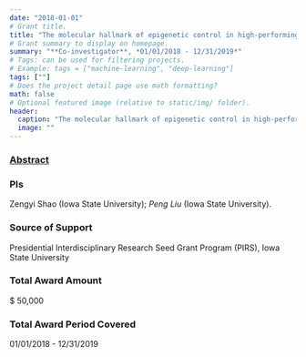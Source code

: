 ```yaml
---
date: "2018-01-01"
# Grant title.
title: "The molecular hallmark of epigenetic control in high-performing yeast"
# Grant summary to display on homepage.
summary: "**Co-investigator**, *01/01/2018 - 12/31/2019*"
# Tags: can be used for filtering projects.
# Example: tags = ["machine-learning", "deep-learning"]
tags: [""]
# Does the project detail page use math formatting?
math: false
# Optional featured image (relative to static/img/ folder).
header:
  caption: "The molecular hallmark of epigenetic control in high-performing yeast"
  image: ""
---
```


### [Abstract](https://www.vpresearch.iastate.edu/news/iowa-state-announces-recipients-fall-2017-pirs-research-seed-grants/)

### PIs
Zengyi Shao (Iowa State University); *Peng Liu* (Iowa State University).


### Source of Support
Presidential Interdisciplinary Research Seed Grant Program (PIRS), Iowa State University

### Total Award Amount
$ 50,000

### Total Award Period Covered
01/01/2018 - 12/31/2019 

